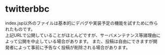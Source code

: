 # twitterbbc
index.jsp以外のファイルは基本的にデバグや実装予定の機能を試すために作られたものです。
<a href="http://marchitec.com/twitterbbc/" target="_blank"></a><br>
上記URLで公開していることがほとんどですが、サーバメンテナンス等諸理由によって公開を中止している場合があります。
また、投稿は自由にできますが開発者によって事前に予告なく投稿が削除される場合があります。